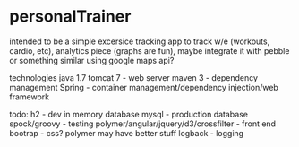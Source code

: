 # personalTrainer

intended to be a simple excersice tracking app to track w/e (workouts, cardio, etc), analytics piece (graphs are fun),
maybe integrate it with pebble or something similar using google maps api?

technologies
java 1.7
tomcat 7 - web server
maven 3 - dependency management
Spring - container management/dependency injection/web framework

todo:
h2 - dev in memory database
mysql - production database
spock/groovy - testing
polymer/angular/jquery/d3/crossfilter - front end
bootrap - css? polymer may have better stuff
logback - logging

